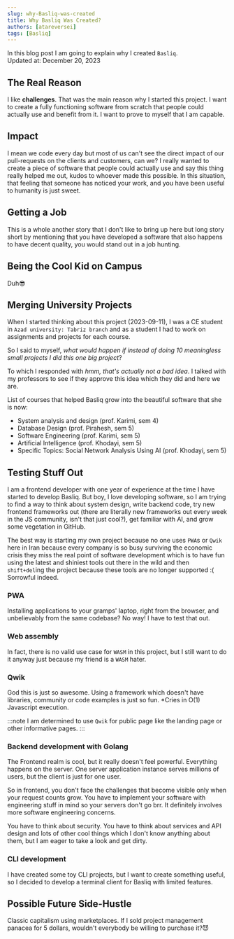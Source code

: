 ```yaml
---
slug: why-Basliq-was-created
title: Why Basliq Was Created?
authors: [atareversei]
tags: [Basliq]
---
```


In this blog post I am going to explain why I created `Basliq`.  
Updated at: December 20, 2023

<!--truncate-->

## The Real Reason

I like **challenges**.
That was the main reason why I started this project.
I want to create a fully functioning software from scratch that people could actually use and benefit from it.
I want to prove to myself that I am capable.

## Impact

I mean we code every day but most of us can't see the direct impact of our pull-requests on the clients and customers,
can we?
I really wanted to create a piece of software that people could actually use and say this thing really helped me out,
kudos to whoever made this possible.
In this situation, that feeling that someone has noticed your work,
and you have been useful to humanity is just sweet.

## Getting a Job

This is a whole another story that I don't like to bring up here but long story short by mentioning that you have developed
a software that also happens to have decent quality, you would stand out in a job hunting.

## Being the Cool Kid on Campus
Duh😎

## Merging University Projects

When I started thinking about this project (2023-09-11),
I was a CE student in `Azad university: Tabriz branch`
and as a student I had to work on assignments and projects for each course.

So I said to myself, _what would happen if instead of doing 10 meaningless small projects I did this one big project_?

To which I responded with _hmm, that's actually not a bad idea_.
I talked with my professors to see if they approve this idea which they did and here we are.

List of courses that helped Basliq grow into the beautiful software that she is now:

- System analysis and design (prof. Karimi, sem 4)
- Database Design (prof. Pirahesh, sem 5)
- Software Engineering (prof. Karimi, sem 5)
- Artificial Intelligence (prof. Khodayi, sem 5)
- Specific Topics: Social Network Analysis Using AI (prof. Khodayi, sem 5)

## Testing Stuff Out

I am a frontend developer with one year of experience at the time I have started to develop Basliq.
But boy, I love developing software,
so I am trying to find a way to think about system design,
write backend code,
try new frontend frameworks out (there are literally new frameworks out every week in the JS community,
isn't that just cool?),
get familiar with AI,
and grow some vegetation in GitHub.

The best way is starting my own project because no one uses `PWA`s or `Qwik` here in Iran because every company is so busy
surviving the economic crisis they miss the real point of software development which is to have fun using the latest and
shiniest tools out there in the wild and then `shift+del`ing the project because these tools are no longer supported :(
Sorrowful indeed.

### PWA

Installing applications to your gramps' laptop, right from the browser, and unbelievably from the same codebase? No way!
I have to test that out.

### Web assembly

In fact, there is no valid use case for `WASM` in this project,
but I still want to do it anyway just because my friend is a `WASM` hater.

### Qwik

God this is just so awesome. Using a framework which doesn't have libraries, community or code examples is just so fun.
\*Cries in O(1) Javascript execution.

:::note
I am determined to use `Qwik` for public page like the landing page or other informative pages.
:::

### Backend development with Golang

The Frontend realm is cool, but it really doesn't feel powerful.
Everything happens on the server.
One server application instance serves millions of users, but the client is just for one user.

So in frontend, you don't face the challenges that become visible only when your request counts grow.
You have to implement your software with engineering stuff in mind so your servers don't go brr.
It definitely involves more software engineering concerns.

You have to think about security.
You have to think about services and API design and lots of other cool things which I don't know anything about them,
but I am eager to take a look and get dirty.

### CLI development

I have created some toy CLI projects, but I want to create something useful,
so I decided to develop a terminal client for Basliq with limited features.

## Possible Future Side-Hustle

Classic capitalism using marketplaces.
If I sold project management panacea for 5 dollars, wouldn't everybody be willing to purchase it?😈 